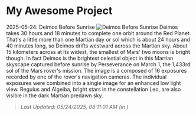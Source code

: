 # My Awesome Project

<!-- APOD Start -->
2025-05-24: Deimos Before Sunrise
![Deimos Before Sunrise](https://apod.nasa.gov/apod/image/2505/PIA26556_1024.jpg)
Deimos takes 30 hours and 18 minutes to complete one orbit around the Red Planet. That's a little more than one Martian day or sol which is about 24 hours and 40 minutes long, so Deimos drifts westward across the Martian sky. About 15 kilometers across at its widest, the smallest of Mars' two moons is bright though. In fact Deimos is the brightest celestial object in this Martian skyscape captured before sunrise by Perseverance on March 1, the 1,433rd sol of the Mars rover's mission. The image is a composed of 16 exposures recorded by one of the rover's navigation cameras. The individual exposures were combined into a single image for an enhanced low light view. Regulus and Algeiba, bright stars in the constellation Leo, are also visible in the dark Martian predawn sky.
> _Last Updated: 05/24/2025, 08:11:01 AM (in )_
<!-- APOD End -->
